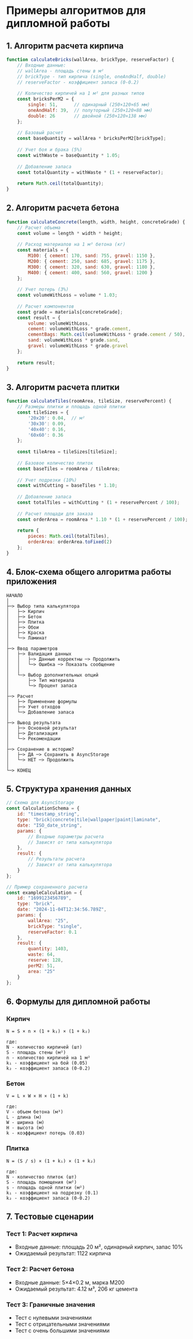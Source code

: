 # Примеры алгоритмов для дипломной работы

## 1. Алгоритм расчета кирпича

```javascript
function calculateBricks(wallArea, brickType, reserveFactor) {
    // Входные данные:
    // wallArea - площадь стены в м²
    // brickType - тип кирпича (single, oneAndHalf, double)
    // reserveFactor - коэффициент запаса (0-0.2)
    
    // Количество кирпичей на 1 м² для разных типов
    const bricksPerM2 = {
        single: 51,      // одинарный (250×120×65 мм)
        oneAndHalf: 39,  // полуторный (250×120×88 мм)
        double: 26       // двойной (250×120×138 мм)
    };
    
    // Базовый расчет
    const baseQuantity = wallArea * bricksPerM2[brickType];
    
    // Учет боя и брака (5%)
    const withWaste = baseQuantity * 1.05;
    
    // Добавление запаса
    const totalQuantity = withWaste * (1 + reserveFactor);
    
    return Math.ceil(totalQuantity);
}
```

## 2. Алгоритм расчета бетона

```javascript
function calculateConcrete(length, width, height, concreteGrade) {
    // Расчет объема
    const volume = length * width * height;
    
    // Расход материалов на 1 м³ бетона (кг)
    const materials = {
        M100: { cement: 170, sand: 755, gravel: 1150 },
        M200: { cement: 250, sand: 685, gravel: 1175 },
        M300: { cement: 320, sand: 630, gravel: 1180 },
        M400: { cement: 400, sand: 560, gravel: 1200 }
    };
    
    // Учет потерь (3%)
    const volumeWithLoss = volume * 1.03;
    
    // Расчет компонентов
    const grade = materials[concreteGrade];
    const result = {
        volume: volumeWithLoss,
        cement: volumeWithLoss * grade.cement,
        cementBags: Math.ceil(volumeWithLoss * grade.cement / 50),
        sand: volumeWithLoss * grade.sand,
        gravel: volumeWithLoss * grade.gravel
    };
    
    return result;
}
```

## 3. Алгоритм расчета плитки

```javascript
function calculateTiles(roomArea, tileSize, reservePercent) {
    // Размеры плитки и площадь одной плитки
    const tileSizes = {
        '20x20': 0.04,  // м²
        '30x30': 0.09,
        '40x40': 0.16,
        '60x60': 0.36
    };
    
    const tileArea = tileSizes[tileSize];
    
    // Базовое количество плиток
    const baseTiles = roomArea / tileArea;
    
    // Учет подрезки (10%)
    const withCutting = baseTiles * 1.10;
    
    // Добавление запаса
    const totalTiles = withCutting * (1 + reservePercent / 100);
    
    // Расчет площади для заказа
    const orderArea = roomArea * 1.10 * (1 + reservePercent / 100);
    
    return {
        pieces: Math.ceil(totalTiles),
        orderArea: orderArea.toFixed(2)
    };
}
```

## 4. Блок-схема общего алгоритма работы приложения

```
НАЧАЛО
│
├─> Выбор типа калькулятора
│   ├─> Кирпич
│   ├─> Бетон
│   ├─> Плитка
│   ├─> Обои
│   ├─> Краска
│   └─> Ламинат
│
├─> Ввод параметров
│   ├─> Валидация данных
│   │   ├─> Данные корректны ─> Продолжить
│   │   └─> Ошибка ─> Показать сообщение
│   │
│   └─> Выбор дополнительных опций
│       ├─> Тип материала
│       └─> Процент запаса
│
├─> Расчет
│   ├─> Применение формулы
│   ├─> Учет отходов
│   └─> Добавление запаса
│
├─> Вывод результата
│   ├─> Основной результат
│   ├─> Детализация
│   └─> Рекомендации
│
├─> Сохранение в историю?
│   ├─> ДА ─> Сохранить в AsyncStorage
│   └─> НЕТ ─> Продолжить
│
└─> КОНЕЦ
```

## 5. Структура хранения данных

```javascript
// Схема для AsyncStorage
const CalculationSchema = {
    id: "timestamp_string",
    type: "brick|concrete|tile|wallpaper|paint|laminate",
    date: "ISO_date_string",
    params: {
        // Входные параметры расчета
        // Зависят от типа калькулятора
    },
    result: {
        // Результаты расчета
        // Зависят от типа калькулятора
    }
};

// Пример сохраненного расчета
const exampleCalculation = {
    id: "1699123456789",
    type: "brick",
    date: "2024-11-04T12:34:56.789Z",
    params: {
        wallArea: "25",
        brickType: "single",
        reserveFactor: 0.1
    },
    result: {
        quantity: 1403,
        waste: 64,
        reserve: 128,
        perM2: 51,
        area: "25"
    }
};
```

## 6. Формулы для дипломной работы

### Кирпич
```
N = S × n × (1 + k₁) × (1 + k₂)

где:
N - количество кирпичей (шт)
S - площадь стены (м²)
n - количество кирпичей на 1 м²
k₁ - коэффициент на бой (0.05)
k₂ - коэффициент запаса (0-0.2)
```

### Бетон
```
V = L × W × H × (1 + k)

где:
V - объем бетона (м³)
L - длина (м)
W - ширина (м)
H - высота (м)
k - коэффициент потерь (0.03)
```

### Плитка
```
N = (S / s) × (1 + k₁) × (1 + k₂)

где:
N - количество плиток (шт)
S - площадь помещения (м²)
s - площадь одной плитки (м²)
k₁ - коэффициент на подрезку (0.1)
k₂ - коэффициент запаса (0-0.2)
```

## 7. Тестовые сценарии

### Тест 1: Расчет кирпича
- Входные данные: площадь 20 м², одинарный кирпич, запас 10%
- Ожидаемый результат: 1122 кирпича

### Тест 2: Расчет бетона
- Входные данные: 5×4×0.2 м, марка М200
- Ожидаемый результат: 4.12 м³, 206 кг цемента

### Тест 3: Граничные значения
- Тест с нулевыми значениями
- Тест с отрицательными значениями
- Тест с очень большими значениями
